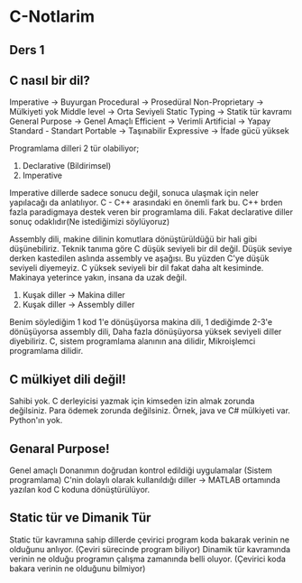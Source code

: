 # C-Notlarim

Ders 1
---
C nasıl bir dil?
---
Imperative -> Buyurgan
Procedural -> Prosedüral
Non-Proprietary -> Mülkiyeti yok
Middle level -> Orta Seviyeli
Static Typing -> Statik tür kavramı
General Purpose -> Genel Amaçlı
Efficient -> Verimli
Artificial -> Yapay
Standard - Standart
Portable -> Taşınabilir
Expressive -> İfade gücü yüksek

Programlama dilleri 2 tür olabiliyor;
1) Declarative (Bildirimsel)
2) Imperative 

Imperative dillerde sadece sonucu değil, sonuca ulaşmak için neler yapılacağı da anlatılıyor. C - C++ arasındaki en önemli fark bu. C++ brden fazla paradigmaya destek veren bir programlama dili.
Fakat declarative diller sonuç odaklıdır(Ne istediğimizi söylüyoruz)

Assembly dili, makine dilinin komutlara dönüştürüldüğü bir hali gibi düşünebiliriz.
Teknik tanıma göre C düşük seviyeli bir dil değil. Düşük seviye derken kastedilen aslında assembly ve aşağısı. Bu yüzden C'ye düşük seviyeli diyemeyiz. C yüksek seviyeli bir dil fakat daha alt kesiminde. Makinaya yeterince yakın, insana da uzak değil.

1. Kuşak diller -> Makina diller
2. Kuşak diller -> Assembly diller

Benim söylediğim 1 kod 1'e dönüşüyorsa makina dili, 1 dediğimde 2-3'e dönüşüyorsa assembly dili, Daha fazla dönüşüyorsa yüksek seviyeli diller diyebiliriz.
C, sistem programlama alanının ana dilidir, Mikroişlemci programlama dilidir.

C mülkiyet dili değil!
---
Sahibi yok. C derleyicisi yazmak için kimseden izin almak zorunda değilsiniz. Para ödemek zorunda değilsiniz.
Örnek, java ve C# mülkiyeti var. Python'ın yok.

Genaral Purpose!
---
Genel amaçlı
Donanımın doğrudan kontrol edildiği uygulamalar (Sistem programlama)
C'nin dolaylı olarak kullanıldığı diller -> MATLAB ortamında yazılan kod C koduna dönüştürülüyor.

Static tür ve Dimanik Tür
---
Static tür kavramına sahip dillerde çevirici program koda bakarak verinin ne olduğunu anlıyor. (Çeviri sürecinde program biliyor)
Dinamik tür kavramında verinin ne olduğu programın çalışma zamanında belli oluyor. (Çevirici koda bakara verinin ne olduğunu bilmiyor)




























